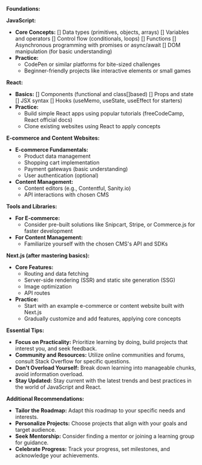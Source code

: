 **Foundations:**

**JavaScript:**

- **Core Concepts:**
    [] Data types (primitives, objects, arrays)
    [] Variables and operators
    [] Control flow (conditionals, loops)
    [] Functions
    [] Asynchronous programming with promises or async/await
    [] DOM manipulation (for basic understanding)
 - **Practice:**
    - CodePen or similar platforms for bite-sized challenges
    - Beginner-friendly projects like interactive elements or small games

**React:**

- **Basics:**
    [] Components (functional and class[]based)
    [] Props and state
    [] JSX syntax
    [] Hooks (useMemo, useState, useEffect for starters)
- **Practice:**
    - Build simple React apps using popular tutorials (freeCodeCamp, React official docs)
    - Clone existing websites using React to apply concepts

**E-commerce and Content Websites:**

- **E-commerce Fundamentals:**
    - Product data management
    - Shopping cart implementation
    - Payment gateways (basic understanding)
    - User authentication (optional)
- **Content Management:**
    - Content editors (e.g., Contentful, Sanity.io)
    - API interactions with chosen CMS

**Tools and Libraries:**

- **For E-commerce:**
    - Consider pre-built solutions like Snipcart, Stripe, or Commerce.js for faster development
- **For Content Management:**
    - Familiarize yourself with the chosen CMS's API and SDKs

**Next.js (after mastering basics):**

- **Core Features:**
    - Routing and data fetching
    - Server-side rendering (SSR) and static site generation (SSG)
    - Image optimization
    - API routes
- **Practice:**
    - Start with an example e-commerce or content website built with Next.js
    - Gradually customize and add features, applying core concepts

**Essential Tips:**

- **Focus on Practicality:** Prioritize learning by doing, build projects that interest you, and seek feedback.
- **Community and Resources:** Utilize online communities and forums, consult Stack Overflow for specific questions.
- **Don't Overload Yourself:** Break down learning into manageable chunks, avoid information overload.
- **Stay Updated:** Stay current with the latest trends and best practices in the world of JavaScript and React.

**Additional Recommendations:**

- **Tailor the Roadmap:** Adapt this roadmap to your specific needs and interests.
- **Personalize Projects:** Choose projects that align with your goals and target audience.
- **Seek Mentorship:** Consider finding a mentor or joining a learning group for guidance.
- **Celebrate Progress:** Track your progress, set milestones, and acknowledge your achievements.

